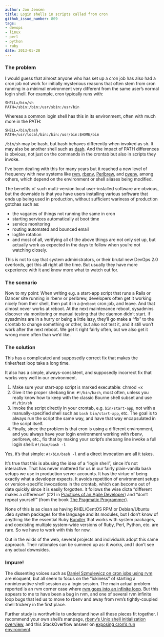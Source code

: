 ```yaml
---
author: Jon Jensen
title: Login shells in scripts called from cron
github_issue_number: 809
tags:
- devops
- linux
- perl
- python
- ruby
date: 2013-05-28
---
```


### The problem

I would guess that almost anyone who has set up a cron job has also had a cron job not work for initially mysterious reasons that often stem from cron running in a minimal environment very different from the same user’s normal login shell. For example, cron typically runs with:

```
SHELL=/bin/sh
PATH=/sbin:/bin:/usr/sbin:/usr/bin
```

Whereas a common login shell has this in its environment, often with much more in the PATH:

```
SHELL=/bin/bash
PATH=/usr/local/bin:/bin:/usr/bin:$HOME/bin
```

`/bin/sh` may be bash, but bash behaves differently when invoked as sh. It may also be another shell such as [dash](https://en.wikipedia.org/wiki/Debian_Almquist_shell). And the impact of PATH differences is obvious, not just on the commands in the crontab but also in scripts they invoke.

I’ve been dealing with this for many years but it reached a new level of frequency with new systems like [rvm](https://rvm.io/), [rbenv](https://github.com/sstephenson/rbenv), [Perlbrew](https://perlbrew.pl/), and [pyenv](https://github.com/yyuu/pyenv), among others, which depend on the environment or shell aliases being modified.

The benefits of such multi-version local user-installed software are obvious, but the downside is that you have users installing various software that ends up being used in production, without sufficient wariness of production gotchas such as:

- the vagaries of things not running the same in cron
- starting services automatically at boot time
- service monitoring
- routing automated and bounced email
- logfile rotation
- and most of all, verifying all of the above things are not only set up, but actually work as expected in the days to follow when you’re not watching closely.

This is not to say that system administrators, or their brutal new DevOps 2.0 overlords, get this all right all the time. But usually they have more experience with it and know more what to watch out for.

### The scenario

Now to my point: When writing e.g. a start-app script that runs a Rails or Dancer site running in rbenv or perlbrew, developers often get it working nicely from their shell, then put it in a `@reboot` cron job, and leave. And that almost never works at reboot. At the next maintenance reboot, sysadmins discover via monitoring or manual testing that the daemon didn’t start. If sysadmins are in a hurry or being a little lazy, they’ll go make a “fix” to the crontab to change something or other, but also not test it, and it still won’t work after the next reboot. We get it right fairly often, but we also get it wrong more often than we’d like.

### The solution

This has a complicated and supposedly correct fix that makes the tinker/test loop take a long time.

It also has a simple, always-consistent, and supposedly incorrect fix that works very well in our environment.

1. Make sure your start-app script is marked executable: chmod +x
1. Give it the proper shebang line: `#!/bin/bash`, most often, unless you really know how to keep with the classic Bourne shell subset and use `#!/bin/sh`
1. Invoke the script directly in your crontab, e.g. `bin/start-app`, not with a manually-specified shell such as `bash bin/start-app`, etc. The goal is to always run the script the same way, and have that way encapsulated in the script itself.
1. Finally, since the problem is that cron is using a different environment, and you always have your login environment working with rbenv, perlbrew, etc., fix that by making your script’s shebang line invoke a full login shell: `#!/bin/bash -l`

Yes, it’s that simple: `#!/bin/bash -l` and a direct invocation are all it takes.

It’s true that this is abusing the idea of a “login shell”, since it’s not interactive. That has never mattered for us in our fairly plain-vanilla bash setups we use in production server accounts. It has the virtue of being exactly what a developer expects. It avoids repetition of environment setups or version-specific invocations in the crontab, which can become out of date quickly since it is easily forgotten. It follows the wise dicta “different makes a difference” (#21 in [Practices of an Agile Developer](http://media.pragprog.com/titles/pad/PAD-pulloutcard.pdf)) and “don’t repeat yourself” (from the book [The Pragmatic Programmer](https://ptgmedia.pearsoncmg.com/images/9780201616224/samplepages/020161622X.pdf)).

None of this is as clean as having RHEL/CentOS RPM or Debian/Ubuntu .deb system packages for the language and its modules, but I don’t know of anything like the essential Ruby [Bundler](http://gembundler.com/) that works with system packages, and coexisting multiple system-wide versions of Ruby, Perl, Python, etc. are rare. So we have to work with this for now.

Out in the wilds of the web, several projects and individuals adopt this same approach. Their rationales can be summed up as: it works, and I don’t see any actual downsides.

### Impure!

The dissenting voices such as [Daniel Szmulewicz on cron jobs using rvm](http://danielsz.github.io/how-to-run-rvm-scripts-as-cron-jobs/index.html/) are eloquent, but all seem to focus on the “ickiness” of starting a noninteractive shell session as a login session. The main actual problem reported is an rvm corner case where [rvm goes into an infinite loop](https://github.com/rvm/rvm/issues/791). But this appears to me to have been a bug in rvm, and one of several rvm infinite loop bugs that led us to move to rbenv and away from rvm’s tightly-coupled shell trickery in the first place.

Further study is worthwhile to understand how all these pieces fit together. I recommend your own shell’s manpage, [rbenv’s Unix shell initialization overview](https://github.com/rbenv/rbenv/wiki/Unix-shell-initialization), and this StackOverflow answer on [exposing cron’s run environment](https://stackoverflow.com/questions/2135478/how-to-simulate-the-environment-cron-executes-a-script-with/2546509#2546509).
